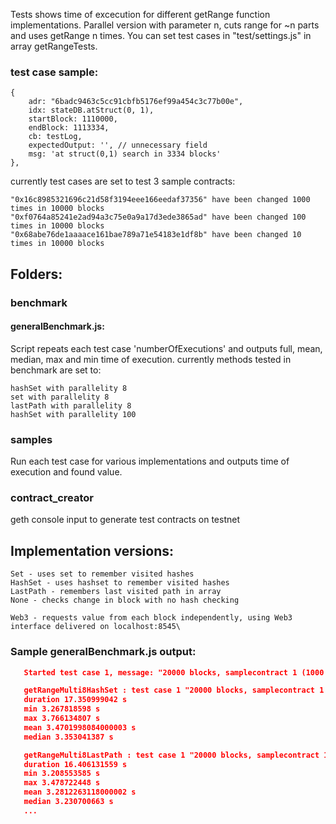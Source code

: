 Tests shows time of excecution for different getRange function implementations.
Parallel version with parameter n, cuts range for ~n parts and uses getRange n times.
You can set test cases in "test/settings.js" in array getRangeTests.

### test case sample:

    {
        adr: "6badc9463c5cc91cbfb5176ef99a454c3c77b00e",
        idx: stateDB.atStruct(0, 1),
        startBlock: 1110000,
        endBlock: 1113334,
        cb: testLog,
        expectedOutput: '', // unnecessary field
        msg: 'at struct(0,1) search in 3334 blocks'
    },

currently test cases are set to test 3 sample contracts:

    "0x16c8985321696c21d58f3194eee166eedaf37356" have been changed 1000 times in 10000 blocks
    "0xf0764a85241e2ad94a3c75e0a9a17d3ede3865ad" have been changed 100 times in 10000 blocks
    "0x68abe76de1aaaace161bae789a71e54183e1df8b" have been changed 10 times in 10000 blocks

## Folders:
### benchmark
#### generalBenchmark.js:
Script repeats each test case 'numberOfExecutions'
and outputs full, mean, median, max and min time of execution.
currently methods tested in benchmark are set to:

    hashSet with parallelity 8
    set with parallelity 8
    lastPath with parallelity 8
    hashSet with parallelity 100

### samples
Run each test case for various implementations and outputs time of execution and found value.

### contract_creator
geth console input to generate test contracts on testnet

## Implementation versions:

    Set - uses set to remember visited hashes
    HashSet - uses hashset to remember visited hashes
    LastPath - remembers last visited path in array
    None - checks change in block with no hash checking

    Web3 - requests value from each block independently, using Web3 interface delivered on localhost:8545\

### Sample generalBenchmark.js output:

```json
   Started test case 1, message: "20000 blocks, samplecontract 1 (1000 changes to 10000 blocks) at index 0"

   getRangeMulti8HashSet : test case 1 "20000 blocks, samplecontract 1 (1000 changes to 10000 blocks) at index 0", (iterations 5 searched in 20000 blocks):
   duration 17.350999042 s
   min 3.267818598 s
   max 3.766134807 s
   mean 3.4701998084000003 s
   median 3.353041387 s

   getRangeMulti8LastPath : test case 1 "20000 blocks, samplecontract 1 (1000 changes to 10000 blocks) at index 0", (iterations 5 searched in 20000 blocks):
   duration 16.406131559 s
   min 3.208553585 s
   max 3.478722448 s
   mean 3.2812263118000002 s
   median 3.230700663 s
   ...
```
